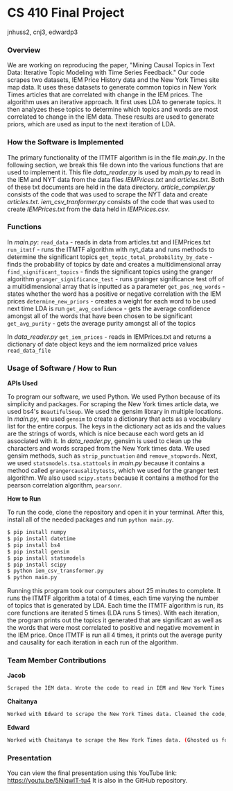 # CS 410 Final Project
jnhuss2, cnj3, edwardp3

### **Overview**

We are working on reproducing the paper, "Mining Causal Topics in Text Data: Iterative Topic Modeling with Time Series Feedback." Our code scrapes two datasets, IEM Price History data and the New York Times site map data. It uses these datasets to generate common topics in New York Times articles that are correlated with change in the IEM prices. The algorithm uses an iterative approach. It first uses LDA to generate topics. It then analyzes these topics to determine which topics and words are most correlated to change in the IEM data.  These results are used to generate priors, which are used as input to the next iteration of LDA.

### **How the Software is Implemented**

The primary functionality of the ITMTF algorithm is in the file *main.py*. In the following section, we break this file down into the various functions that are used to implement it. This file *data_reader.py* is used by *main.py* to read in the IEM and NYT data from the data files *IEMPrices.txt* and *articles.txt*.  Both of these txt documents are held in the data directory. *article_compiler.py* consists of the code that was used to scrape the NYT data and create *articles.txt*. *iem_csv_tranformer.py* consists of the code that was used to create *IEMPrices.txt* from the data held in *IEMPrices.csv*.

### **Functions**

In *main.py*: 
`read_data` - reads in data from articles.txt and IEMPrices.txt
`run_itmtf` - runs the ITMTF algorithm with nyt_data and runs methods to determine the significant topics
`get_topic_total_probability_by_date` - finds the probability of topics by date and creates a multidimensional array
`find_significant_topics` - finds the significant topics using the granger algorithm
`granger_significance_test` - runs grainger significance test off of a multidimensional array that is inputted as a parameter
`get_pos_neg_words` - states whether the word has a positive or negative correlation with the IEM prices
`determine_new_priors` - creates a weight for each word to be used next time LDA is run
`get_avg_confidence` - gets the average confidence amongst all of the words that have been chosen to be significant
`get_avg_purity` - gets the average purity amongst all of the topics

In *data_reader.py*
`get_iem_prices` - reads in IEMPrices.txt and returns a dictionary of date object keys and the iem normalized price values
`read_data_file`

### **Usage of Software / How to Run**
**APIs Used**

To program our software, we used Python. We used Python because of its simplicity and packages. For scraping the New York times article data, we used bs4's `BeautifulSoup`. We used the gensim library in multiple locations. In *main.py*, we used `gensim` to create a dictionary that acts as a vocabulary list for the entire corpus. The keys in the dictionary act as ids and the values are the strings of words, which is nice because each word gets an id associated with it. In *data_reader.py*, gensim is used to clean up the characters and words scraped from the New York times data. We used gensim methods, such as `strip_punctuation` and `remove_stopwords`. Next, we used `statsmodels.tsa.stattools` in *main.py* because it contains a method called `grangercausalitytests`, which we used for the granger test algorithm. We also used `scipy.stats` because it contains a method for the pearson correlation algorithm, `pearsonr`.

**How to Run**

To run the code, clone the repository and open it in your terminal. After this, install all of the needed packages and run `python main.py`.

```sh
$ pip install numpy
$ pip install datetime
$ pip install bs4
$ pip install gensim
$ pip install statsmodels
$ pip install scipy
$ python iem_csv_transformer.py
$ python main.py
```

Running this program took our computers about 25 minutes to complete. It runs the ITMTF algorithm a total of 4 times, each time varying the number of topics that is generated by LDA. Each time the ITMTF algorithm is run, its core functions are iterated 5 times (LDA runs 5 times).  With each iteration, the program prints out the topics it generated that are significant as well as the words that were most correlated to positive and negative movement in the IEM price.  Once ITMTF is run all 4 times, it prints out the average purity and causality for each iteration in each run of the algorithm.

### **Team Member Contributions**

**Jacob**
```sh
Scraped the IEM data. Wrote the code to read in IEM and New York Times data files. Wrote the backend code to find the significant words, differentiate if they are positive and negative, and make a list of words that "cause" or are related to changes in the IEM betting prices. 
```
**Chaitanya**
```sh
Worked with Edward to scrape the New York Times data. Cleaned the code, worked on implementing the method to find significant words, documented the code, and wrote the documentation
```
**Edward**
```sh
Worked with Chaitanya to scrape the New York Times data. (Ghosted us for the rest of the project)
```

### **Presentation**

You can view the final presentation using this YouTube link: https://youtu.be/5NiqwlT-tu4
It is also in the GitHub repository.

